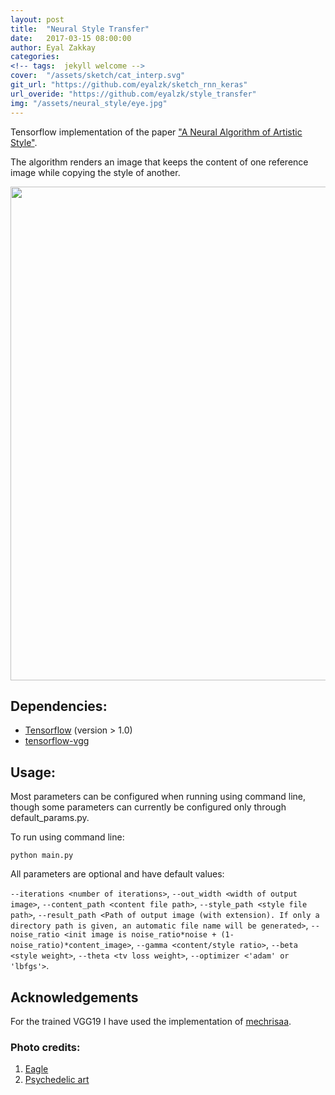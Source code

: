 ```yaml
---
layout: post
title:  "Neural Style Transfer"
date:   2017-03-15 08:00:00
author: Eyal Zakkay
categories:
<!-- tags:	jekyll welcome -->
cover:  "/assets/sketch/cat_interp.svg"
git_url: "https://github.com/eyalzk/sketch_rnn_keras"
url_overide: "https://github.com/eyalzk/style_transfer"
img: "/assets/neural_style/eye.jpg"
---
```



Tensorflow implementation of the paper ["A Neural Algorithm of Artistic Style"](https://arxiv.org/abs/1508.06576).

The algorithm renders an image that keeps the content of one reference image while copying the style of another.




<img src="images/result/eagle3/eagle&psy21.jpg" width="790">







## Dependencies:
* [Tensorflow](https://www.tensorflow.org/install/) (version > 1.0)
* [tensorflow-vgg](https://github.com/machrisaa/tensorflow-vgg)

## Usage:
Most parameters can be configured when running using command line, though some parameters can currently be configured only through default_params.py.

To run using command line:

`python main.py`

All parameters are optional and have default values:

`--iterations <number of iterations>`, `--out_width <width of output image>`, `--content_path <content file path>`, `--style_path <style file path>`, `--result_path <Path of output image (with extension). If only a directory path is given, an automatic file name will be generated>`, `--noise_ratio <init image is noise_ratio*noise + (1-noise_ratio)*content_image>`, `--gamma <content/style ratio>`, `--beta <style weight>`, `--theta <tv loss weight>`, `--optimizer <'adam' or 'lbfgs'>`.

## Acknowledgements
For the trained VGG19 I have used the implementation of [mechrisaa](https://github.com/machrisaa/tensorflow-vgg).


### Photo credits:

1. [Eagle](https://www.flickr.com/photos/jacobmeredith/)
2. [Psychedelic art](http://wallpaperspack.info/?p=52239)
